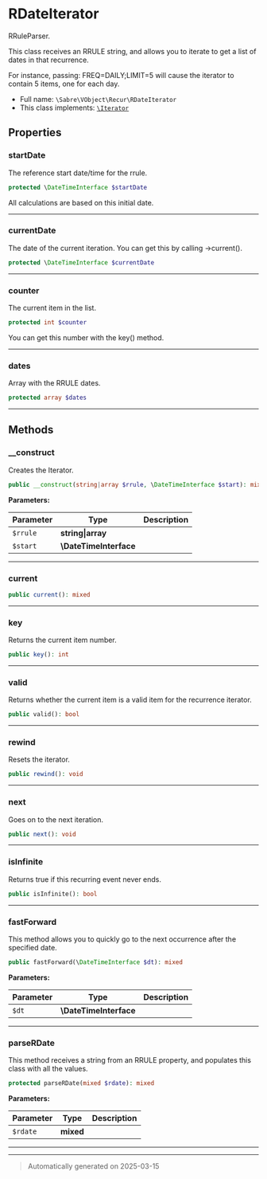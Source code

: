 
# RDateIterator

RRuleParser.

This class receives an RRULE string, and allows you to iterate to get a list
of dates in that recurrence.

For instance, passing: FREQ=DAILY;LIMIT=5 will cause the iterator to contain
5 items, one for each day.

* Full name: `\Sabre\VObject\Recur\RDateIterator`
* This class implements:
[`\Iterator`](../../../Iterator.md)



## Properties


### startDate

The reference start date/time for the rrule.

```php
protected \DateTimeInterface $startDate
```

All calculations are based on this initial date.




***

### currentDate

The date of the current iteration. You can get this by calling
->current().

```php
protected \DateTimeInterface $currentDate
```






***

### counter

The current item in the list.

```php
protected int $counter
```

You can get this number with the key() method.




***

### dates

Array with the RRULE dates.

```php
protected array $dates
```






***

## Methods


### __construct

Creates the Iterator.

```php
public __construct(string|array $rrule, \DateTimeInterface $start): mixed
```








**Parameters:**

| Parameter | Type | Description |
|-----------|------|-------------|
| `$rrule` | **string&#124;array** |  |
| `$start` | **\DateTimeInterface** |  |





***

### current



```php
public current(): mixed
```












***

### key

Returns the current item number.

```php
public key(): int
```












***

### valid

Returns whether the current item is a valid item for the recurrence
iterator.

```php
public valid(): bool
```












***

### rewind

Resets the iterator.

```php
public rewind(): void
```












***

### next

Goes on to the next iteration.

```php
public next(): void
```












***

### isInfinite

Returns true if this recurring event never ends.

```php
public isInfinite(): bool
```












***

### fastForward

This method allows you to quickly go to the next occurrence after the
specified date.

```php
public fastForward(\DateTimeInterface $dt): mixed
```








**Parameters:**

| Parameter | Type | Description |
|-----------|------|-------------|
| `$dt` | **\DateTimeInterface** |  |





***

### parseRDate

This method receives a string from an RRULE property, and populates this
class with all the values.

```php
protected parseRDate(mixed $rdate): mixed
```








**Parameters:**

| Parameter | Type | Description |
|-----------|------|-------------|
| `$rdate` | **mixed** |  |





***


***
> Automatically generated on 2025-03-15
